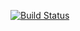 [![Build Status](https://travis-ci.org/OlawaleJoseph/car-rentals.svg?branch=test-travis)](https://travis-ci.org/OlawaleJoseph/car-rentals)
